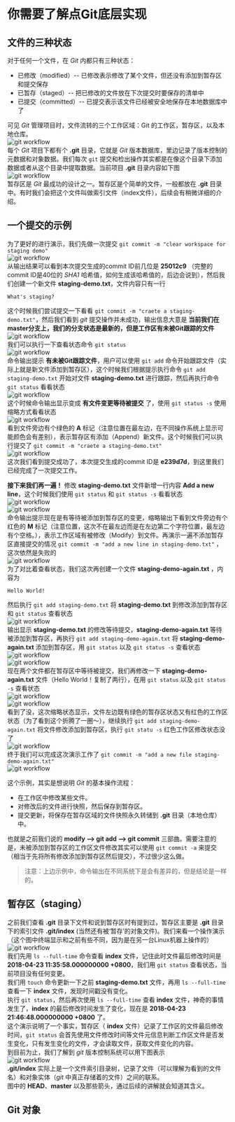 
# 你需要了解点Git底层实现

## 文件的三种状态
对于任何一个文件，在 *Git* 内都只有三种状态：

* 已修改（modified）-- 已修改表示修改了某个文件，但还没有添加到暂存区和提交保存  
* 已暂存（staged）-- 把已修改的文件放在下次提交时要保存的清单中  
* 已提交（committed）-- 已提交表示该文件已经被安全地保存在本地数据库中了  

可见 *Git* 管理项目时，文件流转的三个工作区域：Git 的工作区，暂存区，以及本地仓库。  
![git workflow](https://github.com/op-y/git-practice/blob/master/images/2/draft.2-0.png)  
每个 *Git* 项目下都有个 **.git** 目录，它就是 *Git* 版本数据库，里边记录了版本控制的元数据和对象数据。我们每次 `git` 提交和检出操作其实都是在像这个目录下添加数据或者从这个目录中提取数据。当前项目 **.git** 目录内容如下图  
![git workflow](https://github.com/op-y/git-practice/blob/master/images/2/snip.2-0.png)  
暂存区是 *Git* 最成功的设计之一。暂存区是个简单的文件，一般都放在 **.git** 目录中。有时我们会把这个文件叫做索引文件（index文件），后续会有稍微详细的介绍。

## 一个提交的示例
为了更好的进行演示，我们先做一次提交 `git commit -m "clear workspace for staging demo"`  
![git workflow](https://github.com/op-y/git-practice/blob/master/images/2/snip.2-1.png)  
从输出结果可以看到本次提交生成的commit ID前几位是 **25012c9** （完整的commit ID是40位的 *SHA1* 哈希值，如何生成该哈希值的，后边会说到），然后我们创建一个新文件 **staging-demo.txt**，文件内容只有一行

```
What's staging?
```

这个时候我们尝试提交一下看看 `git commit -m "craete a staging-demo.txt"`，然后我们看到 *git* 提交操作并未成功，输出信息大意是 **当前我们在master分支上，我们的分支状态是最新的，但是工作区有未被Git跟踪的文件**  
![git workflow](https://github.com/op-y/git-practice/blob/master/images/2/snip.2-2.png)  
我们可以执行一下查看状态命令 `git status`  
![git workflow](https://github.com/op-y/git-practice/blob/master/images/2/snip.2-3.png)  
命令输出提示 **有未被Git跟踪文件**，用户可以使用 `git add` 命令开始跟踪文件（实际上就是新文件添加到暂存区），这个时候我们根据提示执行命令 `git add staging-demo.txt` 开始对文件 **staging-demo.txt** 进行跟踪，然后再执行命令 `git status` 看看状态  
![git workflow](https://github.com/op-y/git-practice/blob/master/images/2/snip.2-4.png)  
这个时候命令输出显示变成 **有文件变更等待被提交** 了，使用 `git status -s` 使用缩略方式看看状态  
![git workflow](https://github.com/op-y/git-practice/blob/master/images/2/snip.2-5.png)  
看到文件旁边有个绿色的 **A** 标记（注意位置在最左边，在不同操作系统上显示可能颜色会有差别），表示暂存区有添加（Append）新文件。这个时候我们可以执行提交了 `git commit -m "craete a staging-demo.txt"`  
![git workflow](https://github.com/op-y/git-practice/blob/master/images/2/snip.2-6.png)  
这次我们看到提交成功了，本次提交生成的commit ID是 **e239d7d**，到这里我们已经完成了一次提交工作。  

**接下来我们再一遍！**
修改 **staging-demo.txt** 文件新增一行内容 **Add a new line**，这个时候我们使用 `git status` 和 `git status -s` 看看状态  
![git workflow](https://github.com/op-y/git-practice/blob/master/images/2/snip.2-7.png)   
![git workflow](https://github.com/op-y/git-practice/blob/master/images/2/snip.2-8.png)   
命令输出提示现在是有等待被添加到暂存区的变更，缩略输出下看到文件旁边有个红色的 **M** 标记（注意位置，这次不在最左边而是在左边第二个字符位置，最左边有个空格。），表示工作区域有被修改（Modify）到文件。再演示一遍不添加暂存区直接提交的情况 `git commit -m "add a new line in staging-demo.txt"` ，这次依然是失败的  
![git workflow](https://github.com/op-y/git-practice/blob/master/images/2/snip.2-9.png)  
为了对比着查看状态，我们这次再创建一个文件 **staging-demo-again.txt** ，内容为
  
```
Hello World!
``` 

然后执行 `git add staging-demo.txt` 将 **staging-demo.txt** 到修改添加到暂存区 和 `git status` 查看状态  
![git workflow](https://github.com/op-y/git-practice/blob/master/images/2/snip.2-10.png)  
输出显示 **staging-demo.txt** 的修改等待提交，**staging-demo-again.txt** 等待被添加到暂存区，再执行 `git add staging-demo-again.txt` 将 **staging-demo-again.txt** 添加到暂存区，用 `git status` 以及 `git status -s` 查看状态  
![git workflow](https://github.com/op-y/git-practice/blob/master/images/2/snip.2-11.png)  
![git workflow](https://github.com/op-y/git-practice/blob/master/images/2/snip.2-12.png)  
现在两个文件都在暂存区中等待被提交，我们再修改一下 **staging-demo-again.txt** 文件（Hello World！复制了两行），在用 `git status` 以及 `git status -s` 查看状态  
![git workflow](https://github.com/op-y/git-practice/blob/master/images/2/snip.2-13.png)  
![git workflow](https://github.com/op-y/git-practice/blob/master/images/2/snip.2-14.png)  
看到了没，这次缩略状态显示，文件左边既有绿色的暂存区状态又有红色的工作区状态（为了看到这个折腾了一圈～），继续执行 `git add staging-demo-again.txt` 将文件修改添加到暂存区，执行 `git statu -s` 红色工作区修改状态没了  
![git workflow](https://github.com/op-y/git-practice/blob/master/images/2/snip.2-15.png)  
终于我们可以完成这次演示工作了 `git commit -m "add a new file staging-demo-again.txt"`  
![git workflow](https://github.com/op-y/git-practice/blob/master/images/2/snip.2-16.png)   

这个示例，其实是想说明 *Git* 的基本操作流程： 
  
* 在工作区中修改某些文件。  
* 对修改后的文件进行快照，然后保存到暂存区。  
* 提交更新，将保存在暂存区域的文件快照永久转储到 **.git** 目录（本地仓库）中。

也就是之前我们说的 **modify --> git add --> git commit** 三部曲。需要注意的是，未被添加到暂存区的工作区文件修改其实可以使用 `git commit -a` 来提交（相当于先将所有修改添加到暂存区然后提交），不过很少这么做。

> 注意：上边示例中，命令输出在不同系统下是会有差异的，但是结论是一样的。

## 暂存区（staging）
之前我们查看 **.git** 目录下文件和说到暂存区时有提到过，暂存区主要是 **.git** 目录下的索引文件 **.git/index** (当然还有被‘暂存’的对象文件)。我们来看一个操作演示（这个图中终端显示和之前有些不同，因为是在另一台Linux机器上操作的）  
![git workflow](https://github.com/op-y/git-practice/blob/master/images/2/snip.2-17.png)  
我们先用 `ls --full-time` 命令查看 **index** 文件，记住此时文件最后修改时间是 **2018-04-23 11:35:58.000000000 +0800**，我们用 `git status` 查看状态，当前项目没有任何变更。  
我们用 `touch` 命令更新一下之前 **staging-demo.txt** 文件，再用 `ls --full-time` 查看一下 **index** 文件，发现时间戳没有变化。  
执行 `git status`，然后再次使用 `ls --full-time` 查看 **index** 文件，神奇的事情发生了，**index** 的最后修改时间发生了变化，现在是 **2018-04-23 21:46:48.000000000 +0800** 了。  
这个演示说明了一个事实，暂存区（ **index** 文件）记录了工作区的文件最后修改时间，`git status` 会首先使用文件修改时间等文件元信息判断工作区文件是否发生变化，只有发生变化的文件，才会读取文件，获取文件变化的内容。  
到目前为止，我们了解到 *git* 版本控制系统可以用下图表示  
![git workflow](https://github.com/op-y/git-practice/blob/master/images/2/draft.2-1.png)  
**.git/index** 实际上是一个文件索引目录树，记录了文件（可以理解为看到的文件名）和对象实体（*git* 中真正存储着的文件）之间的联系。  
图中的 **HEAD**、**master** 以及那些箭头，通过后续的讲解就会知道其含义。

## Git 对象
